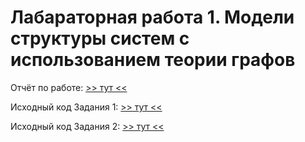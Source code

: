 # Лабараторная работа 1. Модели структуры систем с использованием теории графов

Отчёт по работе: [>> тут <<](https://github.com/Kirpo97/MMTS_labs/blob/main/lab_1/%D0%BE%D1%82%D1%87%D1%91%D1%82/1.pdf)

Исходный код Задания 1: [>> тут <<](https://github.com/Kirpo97/MMTS_labs/blob/main/lab_1/topological_decomposing_graph.ipynb)

Исходный код Задания 2: [>> тут <<](https://github.com/Kirpo97/MMTS_labs/blob/main/lab_1/work_2.ipynb)
